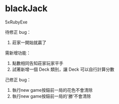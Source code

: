 # blackJack
5xRubyExe

待修正 bug：
1. 莊家一開始就贏了

需新增功能：
1. 點數相同告知莊家玩家平手
2. 試著新增一個 Deck 類別，讓 Deck 可以自行計算分數

己修正 bug：
1. 執行new game按鈕前一局的花色不會清除
2. 執行new game按鈕前一局的'勝'不會清除

